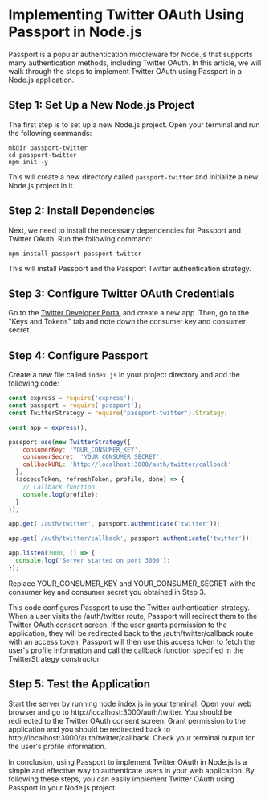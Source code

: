 # Implementing Twitter OAuth Using Passport in Node.js

Passport is a popular authentication middleware for Node.js that supports many authentication methods, including Twitter OAuth. In this article, we will walk through the steps to implement Twitter OAuth using Passport in a Node.js application.

## Step 1: Set Up a New Node.js Project

The first step is to set up a new Node.js project. Open your terminal and run the following commands:

```
mkdir passport-twitter
cd passport-twitter
npm init -y
```

This will create a new directory called `passport-twitter` and initialize a new Node.js project in it.

## Step 2: Install Dependencies

Next, we need to install the necessary dependencies for Passport and Twitter OAuth. Run the following command:
```
npm install passport passport-twitter
```


This will install Passport and the Passport Twitter authentication strategy.

## Step 3: Configure Twitter OAuth Credentials

Go to the [Twitter Developer Portal](https://developer.twitter.com/en/portal/dashboard) and create a new app. Then, go to the "Keys and Tokens" tab and note down the consumer key and consumer secret.

## Step 4: Configure Passport

Create a new file called `index.js` in your project directory and add the following code:

```javascript
const express = require('express');
const passport = require('passport');
const TwitterStrategy = require('passport-twitter').Strategy;

const app = express();

passport.use(new TwitterStrategy({
    consumerKey: 'YOUR_CONSUMER_KEY',
    consumerSecret: 'YOUR_CONSUMER_SECRET',
    callbackURL: 'http://localhost:3000/auth/twitter/callback'
  },
  (accessToken, refreshToken, profile, done) => {
    // Callback function
    console.log(profile);
  }
));

app.get('/auth/twitter', passport.authenticate('twitter'));

app.get('/auth/twitter/callback', passport.authenticate('twitter'));

app.listen(3000, () => {
  console.log('Server started on port 3000');
});
```

Replace YOUR_CONSUMER_KEY and YOUR_CONSUMER_SECRET with the consumer key and consumer secret you obtained in Step 3.

This code configures Passport to use the Twitter authentication strategy. When a user visits the /auth/twitter route, Passport will redirect them to the Twitter OAuth consent screen. If the user grants permission to the application, they will be redirected back to the /auth/twitter/callback route with an access token. Passport will then use this access token to fetch the user's profile information and call the callback function specified in the TwitterStrategy constructor.

## Step 5: Test the Application
Start the server by running node index.js in your terminal. Open your web browser and go to http://localhost:3000/auth/twitter. You should be redirected to the Twitter OAuth consent screen. Grant permission to the application and you should be redirected back to http://localhost:3000/auth/twitter/callback. Check your terminal output for the user's profile information.

In conclusion, using Passport to implement Twitter OAuth in Node.js is a simple and effective way to authenticate users in your web application. By following these steps, you can easily implement Twitter OAuth using Passport in your Node.js project.